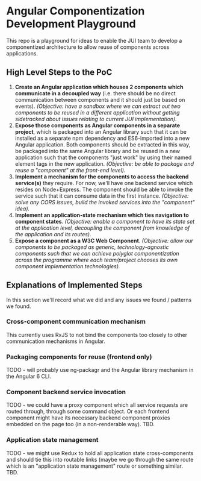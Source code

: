 # Angular Componentization Development Playground

This repo is a playground for ideas to enable the JUI team to develop a componentized architecture to allow reuse of components across applications.

## High Level Steps to the PoC

1. **Create an Angular application which houses 2 components which communicate in a decoupled way** (i.e. there should be no direct communication between components and it should just be based on events).  _(Objective:  have a sandbox where we can extract out two components to be reused in a different application without getting sidetracked about issues relating to current JUI implementation)._
2. **Expose those components as Angular components in a separate project**, which is packaged into an Angular library such that it can be installed as a separate npm dependency and ES6-imported into a new Angular application.  Both components should be extracted in this way, be packaged into the same Angular library and be reused in a new application such that the components "just work" by using their named element tags in the new application.  _(Objective:  be able to package and reuse a "component" at the front-end level)._
3. **Implement a mechanism for the components to access the backend service(s)** they require.  For now, we'll have one backend service which resides on Node+Express.  The component should be able to invoke the service such that it can consume data in the first instance.  _(Objective:  solve any CORS issues, build the invoked services into the "component" idea)._
4. **Implement an application-state mechanism which ties navigation to component states**.  _(Objective:  enable a component to have its state set at the application level, decoupling the component from knowledge of the application and its routes)._
5. **Expose a component as a W3C Web Component**.  _(Objective:  allow our components to be packaged as generic, technology-agnostic components such that we can achieve polyglot componentization across the programme where each team/project chooses its own component implementation technologies)._

## Explanations of Implemented Steps

In this section we'll record what we did and any issues we found / patterns we found.

### Cross-component communication mechanism

This currently uses RxJS to not bind the components too closely to other communication mechanisms in Angular.

### Packaging components for reuse (frontend only)

TODO - will probably use ng-packagr and the Angular library mechanism in the Angular 6 CLI.

### Component backend service invocation

TODO - we could have a proxy component which all service requests are routed through, through some command object.  Or each frontend component might have its necessary backend component proxies embedded on the page too (in a non-renderable way).  TBD.

### Application state management

TODO - we might use Redux to hold all application state cross-components and should tie this into routable links (maybe we go through the same route which is an "application state management" route or something similar. TBD.